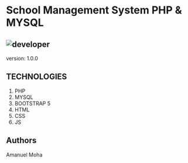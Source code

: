 # School Management System PHP & MYSQL
![developer](https://img.shields.io/badge/Developed%20By%20%3A-Amanuel%20Moha-red)
---
version: 1.0.0

## TECHNOLOGIES

1. PHP
1. MYSQL
1. BOOTSTRAP 5
1. HTML
1. CSS
1. JS

## Authors

Amanuel Moha
